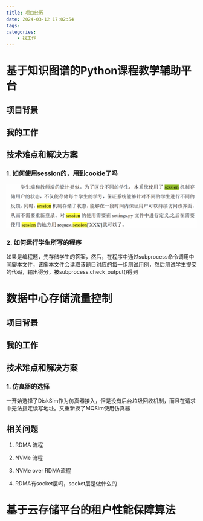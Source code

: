 ```yaml
---
title: 项目经历
date: 2024-03-12 17:02:54
tags:
categories:
    - 找工作
---
```


# **基于知识图谱的Python课程教学辅助平台**



## **项目背景**



## **我的工作**



## **技术难点和解决方案**

### 1.     **如何使用session的，用到cookie了吗**

![image-20240312171203658](../images/项目经历/image-20240312171203658.png)

### 2.     **如何运行学生所写的程序**

如果是编程题，先存储学生的答案，然后，在程序中通过subprocess命令调用中间脚本文件，该脚本文件会读取该题目对应的每一组测试用例，然后测试学生提交的代码，输出得分，被subprocess.check_output()得到













# **数据中心存储流量控制**



## **项目背景**



## **我的工作**



## **技术难点和解决方案**

### 1. 仿真器的选择

一开始选择了DiskSim作为仿真器接入，但是没有后台垃圾回收机制，而且在请求中无法指定读写地址。又重新换了MQSim使用仿真器







## **相关问题**

1. RDMA 流程

2. NVMe 流程

3.  NVMe over RDMA流程

4. RDMA有socket层吗，socket层是做什么的

   





# **基于云存储平台的租户性能保障算法**
